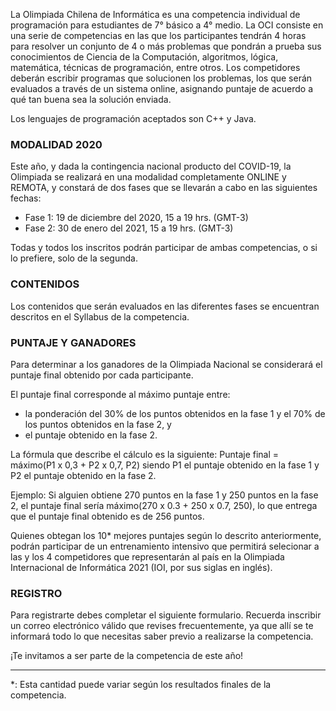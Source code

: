La Olimpiada Chilena de Informática es una competencia individual de programación para estudiantes de 7° básico a 4° medio. La OCI consiste en una serie de competencias en las que los participantes tendrán 4 horas para resolver un conjunto de 4 o más problemas que pondrán a prueba sus conocimientos de Ciencia de la Computación, algoritmos, lógica, matemática, técnicas de programación, entre otros. Los competidores deberán escribir programas que solucionen los problemas, los que serán evaluados a través de un sistema online, asignando puntaje de acuerdo a qué tan buena sea la solución enviada.

Los lenguajes de programación aceptados son C++ y Java.

### MODALIDAD 2020
Este año, y dada la contingencia nacional producto del COVID-19, la Olimpiada se realizará en una modalidad completamente ONLINE y REMOTA, y constará de dos fases que se llevarán a cabo en las siguientes fechas:

* Fase 1: 19 de diciembre del 2020, 15 a 19 hrs. (GMT-3)
* Fase 2: 30 de enero del 2021, 15 a 19 hrs. (GMT-3)

Todas y todos los inscritos podrán participar de ambas competencias, o si lo prefiere, solo de la segunda.

### CONTENIDOS
Los contenidos que serán evaluados en las diferentes fases se encuentran descritos en el Syllabus de la competencia.


### PUNTAJE Y GANADORES
Para determinar a los ganadores de la Olimpiada Nacional se considerará el puntaje final obtenido por cada participante.

El puntaje final corresponde al máximo puntaje entre:
- la ponderación del 30% de los puntos obtenidos en la fase 1 y el 70% de los puntos obtenidos en la fase 2, y
- el puntaje obtenido en la fase 2. 

La fórmula que describe el cálculo es la siguiente:
Puntaje final = máximo(P1 x 0,3 + P2 x 0,7, P2)
siendo P1 el puntaje obtenido en la fase 1 y P2 el puntaje obtenido en la fase 2.

Ejemplo: Si alguien obtiene 270 puntos en la fase 1 y 250 puntos en la fase 2, el puntaje final sería máximo(270 x 0.3 + 250 x 0.7, 250), lo que entrega que el puntaje final obtenido es de 256 puntos.

Quienes obtegan los 10* mejores puntajes según lo descrito anteriormente, podrán participar de un entrenamiento intensivo que permitirá selecionar a las y los 4 competidores que representarán al país en la Olimpiada Internacional de Informática 2021 (IOI, por sus siglas en inglés).

### REGISTRO
Para registrarte debes completar el siguiente formulario. Recuerda inscribir un correo electrónico válido que revises frecuentemente, ya que allí se te informará todo lo que necesitas saber previo a realizarse la competencia.


¡Te invitamos a ser parte de la competencia de este año!

---------------------------------
*: Esta cantidad puede variar según los resultados finales de la competencia.
